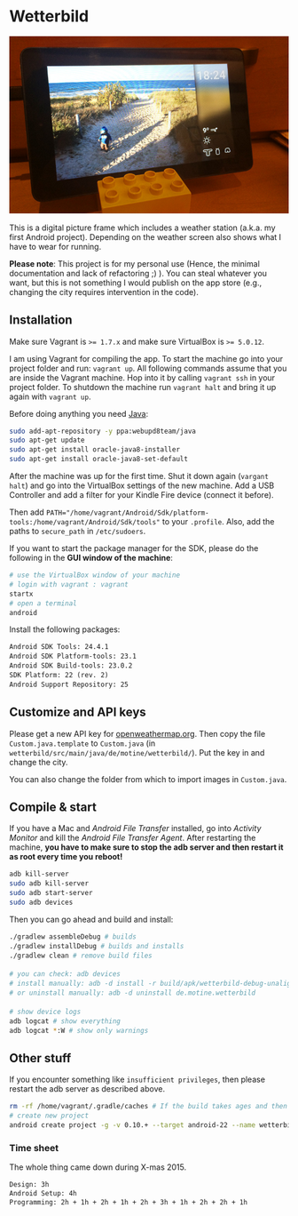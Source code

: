 # Wetterbild

![wetterbild](wetterbild.jpg)

This is a digital picture frame which includes a weather station (a.k.a. my first Android project).
Depending on the weather screen also shows what I have to wear for running.

**Please note**:
This project is for my personal use (Hence, the minimal documentation and lack of refactoring ;) ).
You can steal whatever you want, but this is not something I would publish on the app store (e.g., changing the city requires intervention in the code).

## Installation

Make sure Vagrant is `>= 1.7.x` and make sure VirtualBox is `>= 5.0.12`.

I am using Vagrant for compiling the app. To start the machine go into your project folder and run: `vagrant up`.
All following commands assume that you are inside the Vagrant machine. Hop into it by calling `vagrant ssh` in your project folder.
To shutdown the machine run `vagrant halt` and bring it up again with `vagrant up`.

Before doing anything you need [Java](http://www.oracle.com/technetwork/java/javase/downloads/jdk7-downloads-1880260.html):

```bash
sudo add-apt-repository -y ppa:webupd8team/java
sudo apt-get update
sudo apt-get install oracle-java8-installer
sudo apt-get install oracle-java8-set-default
```

After the machine was up for the first time. Shut it down again (`vargant halt`) and go into the VirtualBox settings of the new machine.
Add a USB Controller and add a filter for your Kindle Fire device (connect it before).

Then add `PATH="/home/vagrant/Android/Sdk/platform-tools:/home/vagrant/Android/Sdk/tools"` to your `.profile`.
Also, add the paths to `secure_path` in `/etc/sudoers`.

If you want to start the package manager for the SDK, please do the following in the **GUI window of the machine**:

```bash
# use the VirtualBox window of your machine
# login with vagrant : vagrant
startx
# open a terminal
android
```

Install the following packages:

```txt
Android SDK Tools: 24.4.1
Android SDK Platform-tools: 23.1
Android SDK Build-tools: 23.0.2
SDK Platform: 22 (rev. 2)
Android Support Repository: 25
```

## Customize and API keys

Please get a new API key for [openweathermap.org](http://www.openweathermap.org).
Then copy the file `Custom.java.template` to `Custom.java` (in `wetterbild/src/main/java/de/motine/wetterbild/`).
Put the key in and change the city.

You can also change the folder from which to import images in `Custom.java`.

## Compile & start

If you have a Mac and _Android File Transfer_ installed, go into _Activity Monitor_ and kill the _Android File Transfer Agent_.
After restarting the machine, **you have to make sure to stop the adb server and then restart it as root every time you reboot!**

```bash
adb kill-server
sudo adb kill-server
sudo adb start-server
sudo adb devices
```

Then you can go ahead and build and install:

```bash
./gradlew assembleDebug # builds
./gradlew installDebug # builds and installs
./gradlew clean # remove build files

# you can check: adb devices
# install manually: adb -d install -r build/apk/wetterbild-debug-unaligned.apk
# or uninstall manually: adb -d uninstall de.motine.wetterbild

# show device logs
adb logcat # show everything
adb logcat *:W # show only warnings
```

## Other stuff

If you encounter something like `insufficient privileges`, then please restart the adb server as described above.

```bash
rm -rf /home/vagrant/.gradle/caches # If the build takes ages and then fails due to some time out.
# create new project
android create project -g -v 0.10.+ --target android-22 --name wetterbild --path /vagrant/wetterbild --activity MainActivity --package de.motine.wetterbild
```


### Time sheet

The whole thing came down during X-mas 2015.

```text
Design: 3h
Android Setup: 4h
Programming: 2h + 1h + 2h + 1h + 2h + 3h + 1h + 2h + 2h + 1h
```